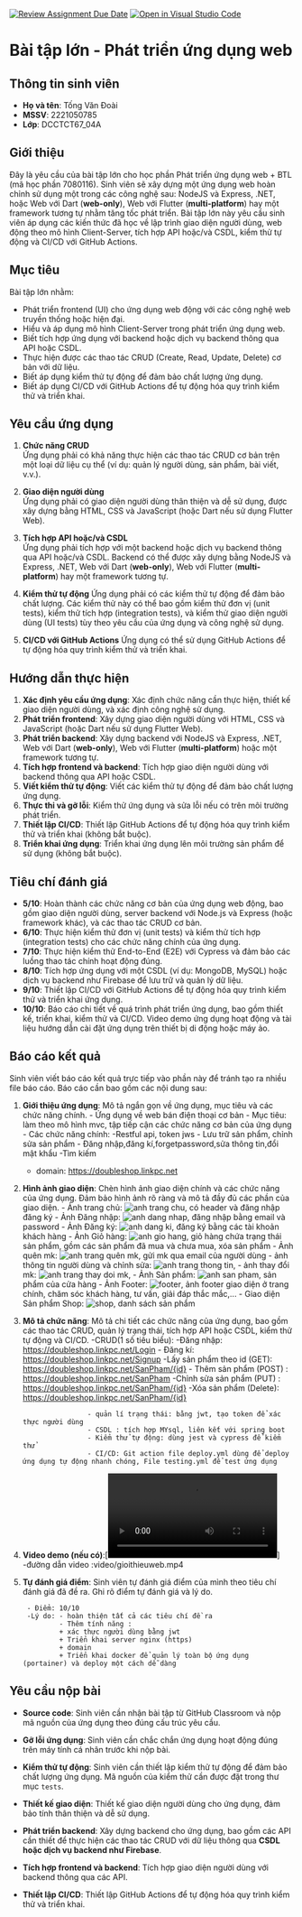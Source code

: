 [![Review Assignment Due Date](https://classroom.github.com/assets/deadline-readme-button-22041afd0340ce965d47ae6ef1cefeee28c7c493a6346c4f15d667ab976d596c.svg)](https://classroom.github.com/a/NrdKlTWb)
[![Open in Visual Studio Code](https://classroom.github.com/assets/open-in-vscode-2e0aaae1b6195c2367325f4f02e2d04e9abb55f0b24a779b69b11b9e10269abc.svg)](https://classroom.github.com/online_ide?assignment_repo_id=17160971&assignment_repo_type=AssignmentRepo)
# Bài tập lớn - Phát triển ứng dụng web

## Thông tin sinh viên
- **Họ và tên**: Tống Văn Đoài
- **MSSV**: 2221050785
- **Lớp**: DCCTCT67_04A

## Giới thiệu
Đây là yêu cầu của bài tập lớn cho học phần Phát triển ứng dụng web + BTL (mã học phần 7080116). Sinh viên sẽ xây dựng một ứng dụng web hoàn chỉnh sử dụng một trong các công nghệ sau: NodeJS và Express, .NET, hoặc Web với Dart (**web-only**), Web với Flutter (**multi-platform**) hay một framework tương tự nhằm tăng tốc phát triển. Bài tập lớn này yêu cầu sinh viên áp dụng các kiến thức đã học về lập trình giao diện người dùng, web động theo mô hình Client-Server, tích hợp API hoặc/và CSDL, kiểm thử tự động và CI/CD với GitHub Actions.

## Mục tiêu
Bài tập lớn nhằm:
- Phát triển frontend (UI) cho ứng dụng web động với các công nghệ web truyền thống hoặc hiện đại.
- Hiểu và áp dụng mô hình Client-Server trong phát triển ứng dụng web.
- Biết tích hợp ứng dụng với backend hoặc dịch vụ backend thông qua API hoặc CSDL.
- Thực hiện được các thao tác CRUD (Create, Read, Update, Delete) cơ bản với dữ liệu.
- Biết áp dụng kiểm thử tự động để đảm bảo chất lượng ứng dụng.
- Biết áp dụng CI/CD với GitHub Actions để tự động hóa quy trình kiểm thử và triển khai.

## Yêu cầu ứng dụng
1. **Chức năng CRUD**  
   Ứng dụng phải có khả năng thực hiện các thao tác CRUD cơ bản trên một loại dữ liệu cụ thể (ví dụ: quản lý người dùng, sản phẩm, bài viết, v.v.).

2. **Giao diện người dùng**  
   Ứng dụng phải có giao diện người dùng thân thiện và dễ sử dụng, được xây dựng bằng HTML, CSS và JavaScript (hoặc Dart nếu sử dụng Flutter Web).

3. **Tích hợp API hoặc/và CSDL**  
   Ứng dụng phải tích hợp với một backend hoặc dịch vụ backend thông qua API hoặc/và CSDL. Backend có thể được xây dựng bằng NodeJS và Express, .NET, Web với Dart (**web-only**), Web với Flutter (**multi-platform**) hay một framework tương tự.

4. **Kiểm thử tự động**
Ứng dụng phải có các kiểm thử tự động để đảm bảo chất lượng. Các kiểm thử này có thể bao gồm kiểm thử đơn vị (unit tests), kiểm thử tích hợp (integration tests), và kiểm thử giao diện người dùng (UI tests) tùy theo yêu cầu của ứng dụng và công nghệ sử dụng.

5. **CI/CD với GitHub Actions**
Ứng dụng có thể sử dụng GitHub Actions để tự động hóa quy trình kiểm thử và triển khai.

## Hướng dẫn thực hiện
1. **Xác định yêu cầu ứng dụng**: Xác định chức năng cần thực hiện, thiết kế giao diện người dùng, và xác định công nghệ sử dụng.
2. **Phát triển frontend**: Xây dựng giao diện người dùng với HTML, CSS và JavaScript (hoặc Dart nếu sử dụng Flutter Web).
3. **Phát triển backend**: Xây dựng backend với NodeJS và Express, .NET, Web với Dart (**web-only**), Web với Flutter (**multi-platform**) hoặc một framework tương tự.
4. **Tích hợp frontend và backend**: Tích hợp giao diện người dùng với backend thông qua API hoặc CSDL.
5. **Viết kiểm thử tự động**: Viết các kiểm thử tự động để đảm bảo chất lượng ứng dụng.
6. **Thực thi và gỡ lỗi**: Kiểm thử ứng dụng và sửa lỗi nếu có trên môi trường phát triển.
7. **Thiết lập CI/CD**: Thiết lập GitHub Actions để tự động hóa quy trình kiểm thử và triển khai (không bắt buộc).
8. **Triển khai ứng dụng**: Triển khai ứng dụng lên môi trường sản phẩm để sử dụng (không bắt buộc).

## Tiêu chí đánh giá
- **5/10**: Hoàn thành các chức năng cơ bản của ứng dụng web động, bao gồm giao diện người dùng, server backend với Node.js và Express (hoặc framework khác), và các thao tác CRUD cơ bản.
- **6/10**: Thực hiện kiểm thử đơn vị (unit tests) và kiểm thử tích hợp (integration tests) cho các chức năng chính của ứng dụng.
- **7/10**: Thực hiện kiểm thử End-to-End (E2E) với Cypress và đảm bảo các luồng thao tác chính hoạt động đúng.
- **8/10**: Tích hợp ứng dụng với một CSDL (ví dụ: MongoDB, MySQL) hoặc dịch vụ backend như Firebase để lưu trữ và quản lý dữ liệu.
- **9/10**: Thiết lập CI/CD với GitHub Actions để tự động hóa quy trình kiểm thử và triển khai ứng dụng.
- **10/10**: Báo cáo chi tiết về quá trình phát triển ứng dụng, bao gồm thiết kế, triển khai, kiểm thử và CI/CD. Video demo ứng dụng hoạt động và tài liệu hướng dẫn cài đặt ứng dụng trên thiết bị di động hoặc máy ảo.

## Báo cáo kết quả

Sinh viên viết báo cáo kết quả trực tiếp vào phần này để tránh tạo ra nhiều file báo cáo. Báo cáo cần bao gồm các nội dung sau:

1. **Giới thiệu ứng dụng**: Mô tả ngắn gọn về ứng dụng, mục tiêu và các chức năng chính.
       - Ứng dụng về web bán điện thoại cơ bản
       - Mục tiêu: làm theo mô hình mvc, tập tiếp cận các chức năng cơ bản của ứng dụng 
       - Các chức năng chính: -Restful api, token jws
                              - Lưu trữ sản phẩm, chỉnh sửa sản phẩm
                              - Đăng nhập,đăng kí,forgetpassword,sửa thông tin,đổi mật khẩu
                              -Tìm kiếm
      - domain: https://doubleshop.linkpc.net


2. **Hình ảnh giao diện**: Chèn hình ảnh giao diện chính và các chức năng của ứng dụng. Đảm bảo hình ảnh rõ ràng và mô tả đầy đủ các phần của giao diện.
                        - Ảnh trang chủ: ![anh trang chu](assets/anh3.png), có header và đăng nhập đăng ký
                        - Ảnh Đăng nhập: ![anh dang nhap](assets/login.png), đăng nhập bằng email và password
                        - Ảnh Đăng ký: ![anh dang ki](assets/anh2.png), đăng ký bằng các tài khoản khách hàng
                        - Ảnh Giỏ hàng: ![anh gio hang](assets/anh.png), giỏ hàng chứa trạng thái sản phẩm, gồm các sản phẩm đã mua và chưa mua, xóa sản phẩm
                        - Ảnh quên mk: ![anh trang quên mk](assets/forgotpassword.png), gửi mk qua email của người dùng
                        - ảnh thông tin người dùng và chỉnh sửa: ![anh trang thong tin](assets/thongtin.png),
                        - ảnh thay đổi mk: ![anh trang thay doi mk](assets/changepassword.png),
                        - Ảnh Sản phẩm: ![anh san pham](assets/anh1.png), sản phẩm của cửa hàng
                        - Ảnh Footer: ![footer](assets/anh5.png), ảnh footer giao diện ở trang chính, chăm sóc khách hàng, tư vấn, giải đáp thắc mắc,...
                        - Giao diện Sản phẩm Shop: ![shop](assets/anh6.png), danh sách sản phẩm
                        





3. **Mô tả chức năng**: Mô tả chi tiết các chức năng của ứng dụng, bao gồm các thao tác CRUD, quản lý trạng thái, tích hợp API hoặc CSDL, kiểm thử tự động và CI/CD.
                       -CRUD(1 số tiêu biểu):  -Đăng nhập: https://doubleshop.linkpc.net/Login
                                               - Đăng kí: https://doubleshop.linkpc.net/Signup
                                               -Lấy sản phẩm theo id (GET): https://doubleshop.linkpc.net/SanPham/{id}
                                               - Thêm sản phẩm (POST) : https://doubleshop.linkpc.net/SanPham
                                               -Chỉnh sửa sản phẩm (PUT) : https://doubleshop.linkpc.net/SanPham/{id}
                                               -Xóa sản phẩm (Delete): https://doubleshop.linkpc.net/SanPham/{id}

                       - quản lí trạng thái: bằng jwt, tạo token để xác thực người dùng
                       - CSDL : tích hợp MYsql, liên kết với spring boot  
                       - Kiểm thử tự động: dùng jest và cypress để kiểm thử 
                       - CI/CD: Git action file deploy.yml dùng để deploy ứng dụng tự động nhanh chóng, File testing.yml để test ứng dụng                  

4. **Video demo (nếu có)**:[![Introduction Video](video/gioithieuweb.mp4)]
                     -đường dẫn video :video/gioithieuweb.mp4

5. **Tự đánh giá điểm**: Sinh viên tự đánh giá điểm của mình theo tiêu chí đánh giá đã đề ra. Ghi rõ điểm tự đánh giá và lý do.

        - Điểm: 10/10
        -Lý do: - hoàn thiện tất cả các tiêu chí đề ra
                - Thêm tính năng :
                + xác thực người dùng bằng jwt
                + Triển khai server nginx (https)
                + domain
                + Triển khai docker để quản lý toàn bộ ứng dụng (portainer) và deploy một cách dễ dàng

## Yêu cầu nộp bài
- **Source code**: Sinh viên cần nhận bài tập từ GitHub Classroom và nộp mã nguồn của ứng dụng theo đúng cấu trúc yêu cầu.
- **Gỡ lỗi ứng dụng**: Sinh viên cần chắc chắn ứng dụng hoạt động đúng trên máy tính cá nhân trước khi nộp bài.
- **Kiểm thử tự động**: Sinh viên cần thiết lập kiểm thử tự động để đảm bảo chất lượng ứng dụng. Mã nguồn của kiểm thử cần được đặt trong thư mục `tests`.
- **Thiết kế giao diện**: Thiết kế giao diện người dùng cho ứng dụng, đảm bảo tính thân thiện và dễ sử dụng.
- **Phát triển backend**: Xây dựng backend cho ứng dụng, bao gồm các API cần thiết để thực hiện các thao tác CRUD với dữ liệu thông qua **CSDL hoặc dịch vụ backend như Firebase**.

- **Tích hợp frontend và backend**: Tích hợp giao diện người dùng với backend thông qua các API.
- **Thiết lập CI/CD**: Thiết lập GitHub Actions để tự động hóa quy trình kiểm thử và triển khai.

